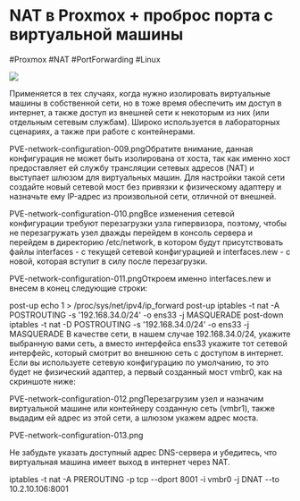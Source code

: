 # NAT в Proxmox + проброс порта с виртуальной машины

#Proxmox #NAT #PortForwarding #Linux 

![](https://i.imgur.com/HUjVCxS.png)


Применяется в тех случаях, когда нужно изолировать виртуальные машины в собственной сети, но в тоже время обеспечить им доступ в интернет, а также доступ из внешней сети к некоторым из них (или отдельным сетевым службам). Широко используется в лабораторных сценариях, а также при работе с контейнерами.

PVE-network-configuration-009.pngОбратите внимание, данная конфигурация не может быть изолирована от хоста, так как именно хост предоставляет ей службу трансляции сетевых адресов (NAT) и выступает шлюзом для виртуальных машин. Для настройки такой сети создайте новый сетевой мост без привязки к физическому адаптеру и назначьте ему IP-адрес из произвольной сети, отличной от внешней.

PVE-network-configuration-010.pngВсе изменения сетевой конфигурации требуют перезагрузки узла гипервизора, поэтому, чтобы не перезагружать узел дважды перейдем в консоль сервера и перейдем в директорию /etc/network, в котором будут присутствовать файлы interfaces - с текущей сетевой конфигурацией и interfaces.new - с новой, которая вступит в силу после перезагрузки.

PVE-network-configuration-011.pngОткроем именно interfaces.new и внесем в конец следующие строки:

post-up echo 1 > /proc/sys/net/ipv4/ip_forward
post-up   iptables -t nat -A POSTROUTING -s '192.168.34.0/24' -o ens33 -j MASQUERADE
post-down iptables -t nat -D POSTROUTING -s '192.168.34.0/24' -o ens33 -j MASQUERADE
В качестве сети, в нашем случае 192.168.34.0/24, укажите выбранную вами сеть, а вместо интерфейса ens33 укажите тот сетевой интерфейс, который смотрит во внешнюю сеть с доступом в интернет. Если вы используете сетевую конфигурацию по умолчанию, то это будет не физический адаптер, а первый созданный мост vmbr0, как на скриншоте ниже:

PVE-network-configuration-012.pngПерезагрузим узел и назначим виртуальной машине или контейнеру созданную сеть (vmbr1), также выдадим ей адрес из этой сети, а шлюзом укажем адрес моста.

PVE-network-configuration-013.png

Не забудьте указать доступный адрес DNS-сервера и убедитесь, что виртуальная машина имеет выход в интернет через NAT.




iptables -t nat -A PREROUTING -p tcp --dport 8001 -i vmbr0 -j DNAT --to 10.2.10.106:8001
